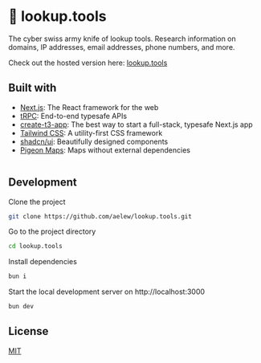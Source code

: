 # 🔎 lookup.tools

The cyber swiss army knife of lookup tools. Research information on domains, IP addresses, email addresses, phone numbers, and more.

Check out the hosted version here: [lookup.tools](https://lookup.tools)

## Built with

- [Next.js](https://nextjs.org): The React framework for the web
- [tRPC](https://trpc.io): End-to-end typesafe APIs
- [create-t3-app](https://create.t3.gg): The best way to start a full-stack, typesafe Next.js app
- [Tailwind CSS](https://tailwindcss.com): A utility-first CSS framework
- [shadcn/ui](https://ui.shadcn.com): Beautifully designed components
- [Pigeon Maps](https://pigeon-maps.js.org): Maps without external dependencies

<a href="https://spaceship.sjv.io/c/5212322/1825519/21274" target="_blank" id="1825519"><img src="https://a.impactradius-go.com/display-ad/21274-1825515" border="0" alt="" style="flex-shrink:0;" /></a>

## Development

Clone the project

```bash
git clone https://github.com/aelew/lookup.tools.git
```

Go to the project directory

```sh
cd lookup.tools
```

Install dependencies

```bash
bun i
```

Start the local development server on http://localhost:3000

```bash
bun dev
```

## License

[MIT](https://choosealicense.com/licenses/mit)
